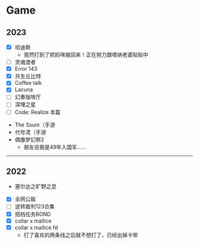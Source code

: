 # Game



## 2023

- [x] 哈迪斯
    - 竟然打到了把妈咪接回来！正在努力跟塔纳老婆贴贴中
- [ ] 灵魂渡者
- [x] Error 143
- [x] 共生丘比特
- [x] Coffee talk
- [x] Lacuna
- [ ] 幻奏咖啡厅
- [ ] 深埋之星
- [ ] Code: Realize 本篇
- The Ssum（手游
- 代号鸢（手游
- 偶像梦幻祭2
    - 朋友说我是49年入国军……

---

## 2022

- 塞尔达之旷野之息
- [x] 全网公敌
- [ ] 逆转裁判123合集
- [x] 搭档任务BOND
- [x] collar x mallice
- [x] collar x mallice fd
    - 打了喜欢的两条线之后就不想打了，已经出掉卡带


